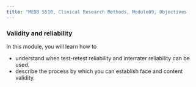 ```yaml
---
title: "MEDB 5510, Clinical Research Methods, Module09, Objectives
---
```


### Validity and reliability

In this module, you will learn how to

+ understand when test-retest reliability and interrater reliability can be used.
+ describe the process by which you can establish face and content validity.
